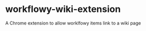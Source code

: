 workflowy-wiki-extension
========================

A Chrome extension to allow worklfowy items link to a wiki page